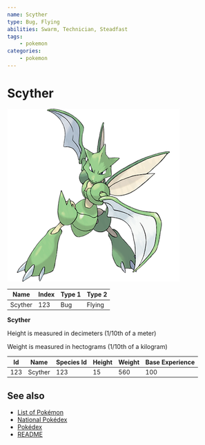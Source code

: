 ```yaml
---
name: Scyther
type: Bug, Flying
abilities: Swarm, Technician, Steadfast
tags:
    - pokemon
categories:
    - pokemon
---
```


# Scyther


![Scyther](images/123.png)

| **Name** | **Index** | **Type 1** | **Type 2** |
|----|----|----|----|
| Scyther | 123 | Bug | Flying  |

**Scyther** 


Height is measured in decimeters (1/10th of a meter)

Weight is measured in hectograms (1/10th of a kilogram)

| **Id** | **Name** | **Species Id** | **Height** | **Weight** | **Base Experience** |
|--------|----------|----------------|------------|------------|---------------------|
| 123 | Scyther | 123 | 15 | 560 | 100 |


## See also

- [List of Pokémon](../pokemon.md)
- [National Pokédex](../national_pokedex.md)
- [Pokédex](../pokedex.md)
- [README](../README.md)

